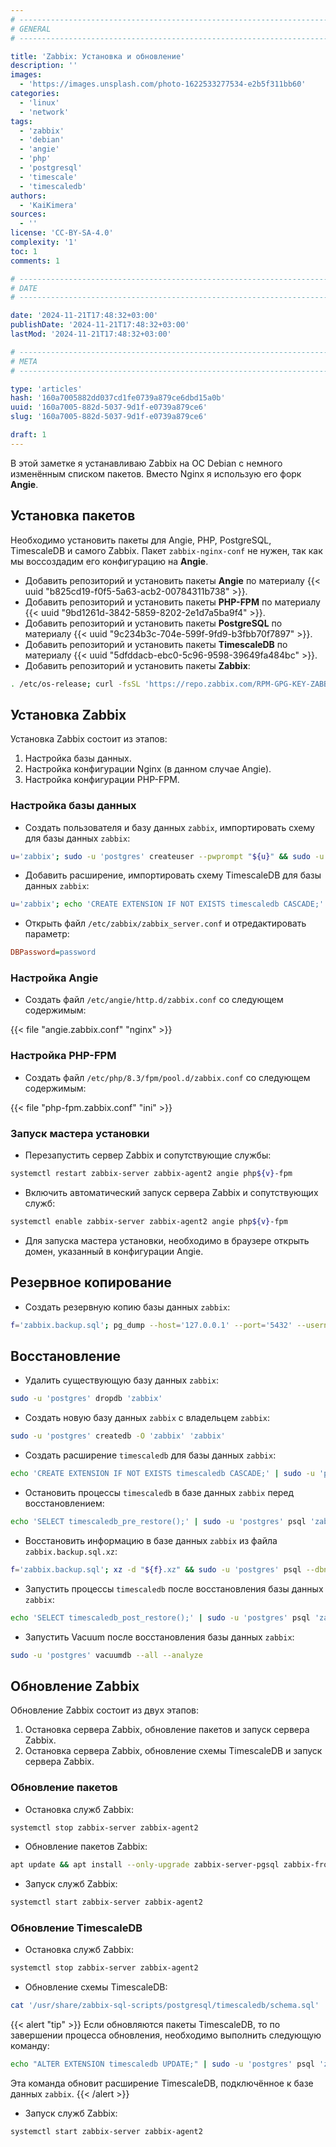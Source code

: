```yaml
---
# -------------------------------------------------------------------------------------------------------------------- #
# GENERAL
# -------------------------------------------------------------------------------------------------------------------- #

title: 'Zabbix: Установка и обновление'
description: ''
images:
  - 'https://images.unsplash.com/photo-1622533277534-e2b5f311bb60'
categories:
  - 'linux'
  - 'network'
tags:
  - 'zabbix'
  - 'debian'
  - 'angie'
  - 'php'
  - 'postgresql'
  - 'timescale'
  - 'timescaledb'
authors:
  - 'KaiKimera'
sources:
  - ''
license: 'CC-BY-SA-4.0'
complexity: '1'
toc: 1
comments: 1

# -------------------------------------------------------------------------------------------------------------------- #
# DATE
# -------------------------------------------------------------------------------------------------------------------- #

date: '2024-11-21T17:48:32+03:00'
publishDate: '2024-11-21T17:48:32+03:00'
lastMod: '2024-11-21T17:48:32+03:00'

# -------------------------------------------------------------------------------------------------------------------- #
# META
# -------------------------------------------------------------------------------------------------------------------- #

type: 'articles'
hash: '160a7005882dd037cd1fe0739a879ce6dbd15a0b'
uuid: '160a7005-882d-5037-9d1f-e0739a879ce6'
slug: '160a7005-882d-5037-9d1f-e0739a879ce6'

draft: 1
---
```


В этой заметке я устанавливаю Zabbix на ОС Debian с немного изменённым списком пакетов. Вместо Nginx я использую его форк **Angie**.

<!--more-->

## Установка пакетов

Необходимо установить пакеты для Angie, PHP, PostgreSQL, TimescaleDB и самого Zabbix. Пакет `zabbix-nginx-conf` не нужен, так как мы воссоздадим его конфигурацию на **Angie**.

- Добавить репозиторий и установить пакеты **Angie** по материалу {{< uuid "b825cd19-f0f5-5a63-acb2-00784311b738" >}}.
- Добавить репозиторий и установить пакеты **PHP-FPM** по материалу {{< uuid "9bd1261d-3842-5859-8202-2e1d7a5ba9f4" >}}.
- Добавить репозиторий и установить пакеты **PostgreSQL** по материалу {{< uuid "9c234b3c-704e-599f-9fd9-b3fbb70f7897" >}}.
- Добавить репозиторий и установить пакеты **TimescaleDB** по материалу {{< uuid "5dfddacb-ebc0-5c96-9598-39649fa484bc" >}}.
- Добавить репозиторий и установить пакеты **Zabbix**:

```bash
. /etc/os-release; curl -fsSL 'https://repo.zabbix.com/RPM-GPG-KEY-ZABBIX-B5333005' | gpg --dearmor -o '/etc/apt/keyrings/zabbix.gpg' && echo "deb [signed-by=/etc/apt/keyrings/zabbix.gpg] https://repo.zabbix.com/zabbix/7.0/debian ${VERSION_CODENAME} main" | tee '/etc/apt/sources.list.d/zabbix.list' && apt update && apt install --yes zabbix-server-pgsql zabbix-frontend-php zabbix-sql-scripts zabbix-agent2
```

## Установка Zabbix

Установка Zabbix состоит из этапов:

1. Настройка базы данных.
2. Настройка конфигурации Nginx (в данном случае Angie).
3. Настройка конфигурации PHP-FPM.

### Настройка базы данных

- Создать пользователя и базу данных `zabbix`, импортировать схему для базы данных `zabbix`:

```bash
u='zabbix'; sudo -u 'postgres' createuser --pwprompt "${u}" && sudo -u 'postgres' createdb -O "${u}" "${u}" && zcat '/usr/share/zabbix-sql-scripts/postgresql/server.sql.gz' | sudo -u "${u}" psql "${u}"
```

- Добавить расширение, импортировать схему TimescaleDB для базы данных `zabbix`:

```bash
u='zabbix'; echo 'CREATE EXTENSION IF NOT EXISTS timescaledb CASCADE;' | sudo -u 'postgres' psql "${u}" && cat '/usr/share/zabbix-sql-scripts/postgresql/timescaledb/schema.sql' | sudo -u "${u}" psql "${u}"
```

- Открыть файл `/etc/zabbix/zabbix_server.conf` и отредактировать параметр:

```ini
DBPassword=password
```

### Настройка Angie

- Создать файл `/etc/angie/http.d/zabbix.conf` со следующем содержимым:

{{< file "angie.zabbix.conf" "nginx" >}}

### Настройка PHP-FPM

- Создать файл `/etc/php/8.3/fpm/pool.d/zabbix.conf` со следующем содержимым:

{{< file "php-fpm.zabbix.conf" "ini" >}}

### Запуск мастера установки

- Перезапустить сервер Zabbix и сопутствующие службы:

```bash
systemctl restart zabbix-server zabbix-agent2 angie php${v}-fpm
```

- Включить автоматический запуск сервера Zabbix и сопутствующих служб:

```bash
systemctl enable zabbix-server zabbix-agent2 angie php${v}-fpm
```

- Для запуска мастера установки, необходимо в браузере открыть домен, указанный в конфигурации Angie.

## Резервное копирование

- Создать резервную копию базы данных `zabbix`:

```bash
f='zabbix.backup.sql'; pg_dump --host='127.0.0.1' --port='5432' --username='zabbix' --password --dbname='zabbix' --file="${f}" && xz "${f}" && rm -f "${f}"
```

## Восстановление

- Удалить существующую базу данных `zabbix`:

```bash
sudo -u 'postgres' dropdb 'zabbix'
```

- Создать новую базу данных `zabbix` с владельцем `zabbix`:

```bash
sudo -u 'postgres' createdb -O 'zabbix' 'zabbix'
```

- Создать расширение `timescaledb` для базы данных `zabbix`:

```bash
echo 'CREATE EXTENSION IF NOT EXISTS timescaledb CASCADE;' | sudo -u 'postgres' psql 'zabbix'
```

- Остановить процессы `timescaledb` в базе данных `zabbix` перед восстановлением:

```bash
echo 'SELECT timescaledb_pre_restore();' | sudo -u 'postgres' psql 'zabbix'
```

- Восстановить информацию в базе данных `zabbix` из файла `zabbix.backup.sql.xz`:

```bash
f='zabbix.backup.sql'; xz -d "${f}.xz" && sudo -u 'postgres' psql --dbname='zabbix' --file="${f}"
```

- Запустить процессы `timescaledb` после восстановления базы данных `zabbix`:

```bash
echo 'SELECT timescaledb_post_restore();' | sudo -u 'postgres' psql 'zabbix'
```

- Запустить Vacuum после восстановления базы данных `zabbix`:

```bash
sudo -u 'postgres' vacuumdb --all --analyze
```

## Обновление Zabbix

Обновление Zabbix состоит из двух этапов:

1. Остановка сервера Zabbix, обновление пакетов и запуск сервера Zabbix.
2. Остановка сервера Zabbix, обновление схемы TimescaleDB и запуск сервера Zabbix.

### Обновление пакетов

- Остановка служб Zabbix:

```bash
systemctl stop zabbix-server zabbix-agent2
```

- Обновление пакетов Zabbix:

```bash
apt update && apt install --only-upgrade zabbix-server-pgsql zabbix-frontend-php zabbix-sql-scripts zabbix-agent2
```

- Запуск служб Zabbix:

```bash
systemctl start zabbix-server zabbix-agent2
```

### Обновление TimescaleDB

- Остановка служб Zabbix:

```bash
systemctl stop zabbix-server zabbix-agent2
```

- Обновление схемы TimescaleDB:

```bash
cat '/usr/share/zabbix-sql-scripts/postgresql/timescaledb/schema.sql' | sudo -u 'zabbix' psql 'zabbix'
```

{{< alert "tip" >}}
Если обновляются пакеты TimescaleDB, то по завершении процесса обновления, необходимо выполнить следующую команду:

```bash
echo "ALTER EXTENSION timescaledb UPDATE;" | sudo -u 'postgres' psql 'zabbix'
```

Эта команда обновит расширение TimescaleDB, подключённое к базе данных `zabbix`.
{{< /alert >}}

- Запуск служб Zabbix:

```bash
systemctl start zabbix-server zabbix-agent2
```
